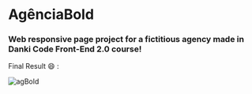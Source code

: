 # AgênciaBold

### Web responsive page project for a fictitious  agency made in Danki Code Front-End 2.0 course!

Final Result 😄 :

![agBold](https://user-images.githubusercontent.com/57206072/147303773-e81bc1c5-6df0-4e06-b634-6950a0736e28.JPG)
